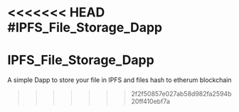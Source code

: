 <<<<<<< HEAD
#IPFS_File_Storage_Dapp
=======
# IPFS_File_Storage_Dapp
A simple Dapp to store your file in IPFS and files hash to etherum blockchain
>>>>>>> 2f2f50857e027ab58d982fa2594b20ff410ebf7a
